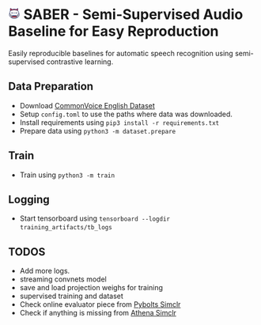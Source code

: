 ![alt text](icons/character+fat+game+hero+inkcontober+movie+icon-1320183878106104615_24.png) SABER - Semi-Supervised Audio Baseline for Easy Reproduction
=====
Easily reproducible baselines for automatic speech recognition using semi-supervised contrastive learning.

## Data Preparation
* Download [CommonVoice English Dataset](https://commonvoice.mozilla.org/en/datasets)
* Setup `config.toml` to use the paths where data was downloaded.
* Install requirements using `pip3 install -r requirements.txt`
* Prepare data using `python3 -m dataset.prepare`

## Train
* Train using `python3 -m train`

## Logging
* Start tensorboard using `tensorboard --logdir training_artifacts/tb_logs`

## TODOS
* Add more logs.
* streaming convnets model
* save and load projection weighs for training
* supervised training and dataset
* Check online evaluator piece from [Pybolts Simclr](https://github.com/PyTorchLightning/lightning-bolts/blob/master/pl_bolts/models/self_supervised/simclr/simclr_module.py)
* Check if anything is missing from [Athena Simclr](https://github.com/athena-team/athena/blob/simclr/athena/models/simclr.py)